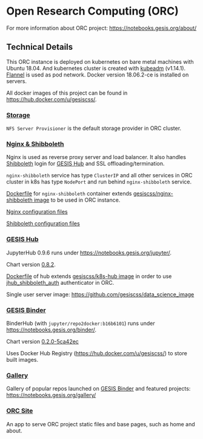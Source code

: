 # Open Research Computing (ORC)

For more information about ORC project: https://notebooks.gesis.org/about/

## Technical Details

This ORC instance is deployed on kubernetes on bare metal machines with Ubuntu 18.04.
And kubernetes cluster is created with [kubeadm](https://kubernetes.io/docs/setup/independent/create-cluster-kubeadm/) 
(v1.14.1).
[Flannel](https://github.com/coreos/flannel/tree/v0.11.0) is used as pod network.
Docker version 18.06.2-ce is installed on servers.

All docker images of this project can be found in https://hub.docker.com/u/gesiscss/.

### [Storage](/storage)

`NFS Server Provisioner` is the default storage provider in ORC cluster.

### [Nginx & Shibboleth](/nginx_shibboleth/)

Nginx is used as reverse proxy server and load balancer.
It also handles [Shibboleth](https://www.shibboleth.net/) login for 
[GESIS Hub](https://notebooks.gesis.org/jupyter/) and
SSL offloading/termination.

`nginx-shibboleth` service has type `ClusterIP` and all other services in ORC cluster in k8s 
has type `NodePort` and run behind `nginx-shibboleth` service.

[Dockerfile](/nginx_shibboleth/docker/Dockerfile) for `nginx-shibboleth` container
extends [gesiscss/nginx-shibboleth image](https://github.com/gesiscss/jhub_shibboleth_auth/tree/master/docker/shibboleth)
to be used in ORC instance.

[Nginx configuration files](/nginx_shibboleth/nginx)

[Shibboleth configuration files](/nginx_shibboleth/shibboleth/conf)

### [GESIS Hub](/gesishub)

JupyterHub 0.9.6 runs under https://notebooks.gesis.org/jupyter/. 

Chart version [0.8.2](https://github.com/jupyterhub/zero-to-jupyterhub-k8s/tree/0.8.2).

[Dockerfile](/jupyterhub/docker/k8s_hub) of hub
extends [gesiscss/k8s-hub image](https://github.com/gesiscss/jhub_shibboleth_auth/tree/master/docker/k8s_hub)
in order to use [jhub_shibboleth_auth](https://github.com/gesiscss/jhub_shibboleth_auth)
authenticator in ORC.

Single user server image: https://github.com/gesiscss/data_science_image

### [GESIS Binder](/gesisbinder)

BinderHub (with `jupyter/repo2docker:b16b6101`) runs under https://notebooks.gesis.org/binder/. 

Chart version [0.2.0-5ca42ec](https://github.com/jupyterhub/binderhub/tree/5ca42ec)

Uses Docker Hub Registry (https://hub.docker.com/u/gesiscss/) to store built images.

### [Gallery](/gallery)

Gallery of popular repos launched on [GESIS Binder](https://notebooks.gesis.org/binder/) and featured projects: 
https://notebooks.gesis.org/gallery/


### [ORC Site](/orc_site)

An app to serve ORC project static files and base pages, such as home and about.
